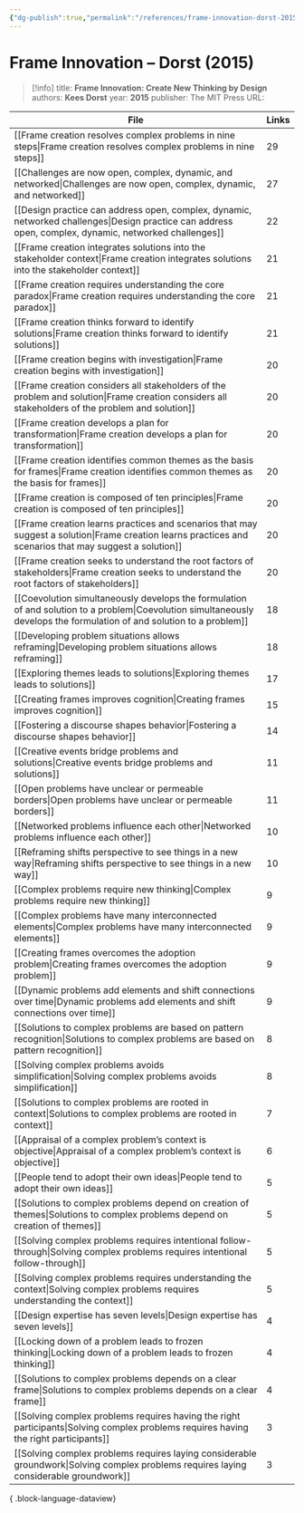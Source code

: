 ```yaml
---
{"dg-publish":true,"permalink":"/references/frame-innovation-dorst-2015/"}
---
```



# Frame Innovation – Dorst (2015)

> [!info]
> title: **Frame Innovation: Create New Thinking by Design**
> authors: **Kees Dorst**
> year: **2015**
> publisher: The MIT Press
> URL: 



| File                                                                                                                                                                      | Links |
| ------------------------------------------------------------------------------------------------------------------------------------------------------------------------- | ----- |
| [[Frame creation resolves complex problems in nine steps\|Frame creation resolves complex problems in nine steps]]                                                     | 29    |
| [[Challenges are now open, complex, dynamic, and networked\|Challenges are now open, complex, dynamic, and networked]]                                                 | 27    |
| [[Design practice can address open, complex, dynamic, networked challenges\|Design practice can address open, complex, dynamic, networked challenges]]                 | 22    |
| [[Frame creation integrates solutions into the stakeholder context\|Frame creation integrates solutions into the stakeholder context]]                                 | 21    |
| [[Frame creation requires understanding the core paradox\|Frame creation requires understanding the core paradox]]                                                     | 21    |
| [[Frame creation thinks forward to identify solutions\|Frame creation thinks forward to identify solutions]]                                                           | 21    |
| [[Frame creation begins with investigation\|Frame creation begins with investigation]]                                                                                 | 20    |
| [[Frame creation considers all stakeholders of the problem and solution\|Frame creation considers all stakeholders of the problem and solution]]                       | 20    |
| [[Frame creation develops a plan for transformation\|Frame creation develops a plan for transformation]]                                                               | 20    |
| [[Frame creation identifies common themes as the basis for frames\|Frame creation identifies common themes as the basis for frames]]                                   | 20    |
| [[Frame creation is composed of ten principles\|Frame creation is composed of ten principles]]                                                                         | 20    |
| [[Frame creation learns practices and scenarios that may suggest a solution\|Frame creation learns practices and scenarios that may suggest a solution]]               | 20    |
| [[Frame creation seeks to understand the root factors of stakeholders\|Frame creation seeks to understand the root factors of stakeholders]]                           | 20    |
| [[Coevolution simultaneously develops the formulation of and solution to a problem\|Coevolution simultaneously develops the formulation of and solution to a problem]] | 18    |
| [[Developing problem situations allows reframing\|Developing problem situations allows reframing]]                                                                     | 18    |
| [[Exploring themes leads to solutions\|Exploring themes leads to solutions]]                                                                                           | 17    |
| [[Creating frames improves cognition\|Creating frames improves cognition]]                                                                                             | 15    |
| [[Fostering a discourse shapes behavior\|Fostering a discourse shapes behavior]]                                                                                       | 14    |
| [[Creative events bridge problems and solutions\|Creative events bridge problems and solutions]]                                                                       | 11    |
| [[Open problems have unclear or permeable borders\|Open problems have unclear or permeable borders]]                                                                   | 11    |
| [[Networked problems influence each other\|Networked problems influence each other]]                                                                                   | 10    |
| [[Reframing shifts perspective to see things in a new way\|Reframing shifts perspective to see things in a new way]]                                                   | 10    |
| [[Complex problems require new thinking\|Complex problems require new thinking]]                                                                                       | 9     |
| [[Complex problems have many interconnected elements\|Complex problems have many interconnected elements]]                                                             | 9     |
| [[Creating frames overcomes the adoption problem\|Creating frames overcomes the adoption problem]]                                                                     | 9     |
| [[Dynamic problems add elements and shift connections over time\|Dynamic problems add elements and shift connections over time]]                                       | 9     |
| [[Solutions to complex problems are based on pattern recognition\|Solutions to complex problems are based on pattern recognition]]                                     | 8     |
| [[Solving complex problems avoids simplification\|Solving complex problems avoids simplification]]                                                                     | 8     |
| [[Solutions to complex problems are rooted in context\|Solutions to complex problems are rooted in context]]                                                           | 7     |
| [[Appraisal of a complex problem’s context is objective\|Appraisal of a complex problem’s context is objective]]                                                       | 6     |
| [[People tend to adopt their own ideas\|People tend to adopt their own ideas]]                                                                                         | 5     |
| [[Solutions to complex problems depend on creation of themes\|Solutions to complex problems depend on creation of themes]]                                             | 5     |
| [[Solving complex problems requires intentional follow-through\|Solving complex problems requires intentional follow-through]]                                         | 5     |
| [[Solving complex problems requires understanding the context\|Solving complex problems requires understanding the context]]                                           | 5     |
| [[Design expertise has seven levels\|Design expertise has seven levels]]                                                                                               | 4     |
| [[Locking down of a problem leads to frozen thinking\|Locking down of a problem leads to frozen thinking]]                                                             | 4     |
| [[Solutions to complex problems depends on a clear frame\|Solutions to complex problems depends on a clear frame]]                                                     | 4     |
| [[Solving complex problems requires having the right participants\|Solving complex problems requires having the right participants]]                                   | 3     |
| [[Solving complex problems requires laying considerable groundwork\|Solving complex problems requires laying considerable groundwork]]                                 | 3     |

{ .block-language-dataview}
